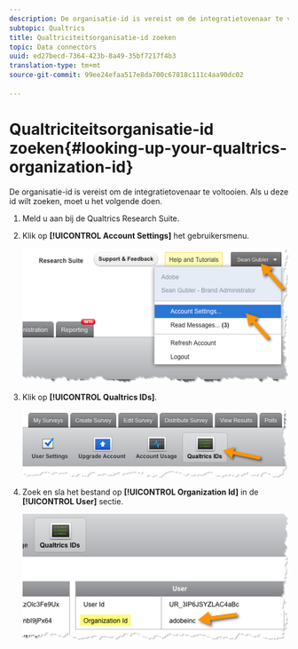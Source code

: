 ```yaml
---
description: De organisatie-id is vereist om de integratietovenaar te voltooien. Als u deze id wilt zoeken, moet u het volgende doen.
subtopic: Qualtrics
title: Qualtriciteitsorganisatie-id zoeken
topic: Data connectors
uuid: ed27becd-7364-423b-8a49-35bf7217f4b3
translation-type: tm+mt
source-git-commit: 99ee24efaa517e8da700c67818c111c4aa90dc02

---
```



# Qualtriciteitsorganisatie-id zoeken{#looking-up-your-qualtrics-organization-id}

De organisatie-id is vereist om de integratietovenaar te voltooien. Als u deze id wilt zoeken, moet u het volgende doen.

1. Meld u aan bij de Qualtrics Research Suite.
1. Klik op **[!UICONTROL Account Settings]** het gebruikersmenu.

   ![](assets/qualtrics-org-id-1.png)

1. Klik op **[!UICONTROL Qualtrics IDs]**.

   ![](assets/qualtrics-org-id-2.png)

1. Zoek en sla het bestand op **[!UICONTROL Organization Id]** in de **[!UICONTROL User]** sectie.

   ![](assets/qualtrics-org-id-3.png)

